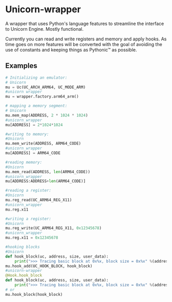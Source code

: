 # Unicorn-wrapper

A wrapper that uses Python's language features to streamline the interface to Unicorn Engine. Mostly functional.

Currently you can read and write registers and memory and apply hooks. As time goes on more features will be converted with the goal of avoiding the use of constants and keeping things as Pythonic™ as possible.

## Examples
```python
# Initializing an emulator:
# Unicorn
mu = Uc(UC_ARCH_ARM64, UC_MODE_ARM)
#unicorn wrapper
mu = wrapper.factory.arm64_arm()

# mapping a memory segment:
# Unicorn
mu.mem_map(ADDRESS, 2 * 1024 * 1024)
#unicorn_wrapper
mu[ADDRESS] = 2*1024*1024

#writing to memory:
#Unicorn
mu.mem_write(ADDRESS, ARM64_CODE)
#unicorn_wrapper
mu[ADDRESS] = ARM64_CODE

#reading memory:
#Unicorn
mu.mem_read(ADDRESS, len(ARM64_CODE))
#unicorn_wrapper
mu[ADDRESS:ADDRESS+len(ARM64_CODE)]

#reading a register:
#Unicorn
mu.reg_read(UC_ARM64_REG_X11)
#unicorn_wrapper
mu.reg.x11

#writing a register:
#Unicorn
mu.reg_write(UC_ARM64_REG_X11, 0x12345678)
#unicorn_wrapper
mu.reg.x11 = 0x12345678

#hooking blocks
#Unicorn
def hook_block(uc, address, size, user_data):
    print(">>> Tracing basic block at 0x%x, block size = 0x%x" %(address, size))
mu.hook_add(UC_HOOK_BLOCK, hook_block)
#unicorn-wrapper
@Hook.hook_block
def hook_block(uc, address, size, user_data):
    print(">>> Tracing basic block at 0x%x, block size = 0x%x" %(address, size))
# or
mu.hook_block(hook_block)
```
